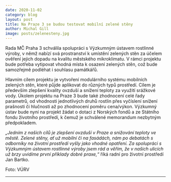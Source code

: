 ```yaml
---
date: 2020-11-02
category: blog
layout: post
title: Na Praze 3 se budou testovat mobilní zelené stěny
author: Michal Gill
image: posts/zelenesteny.jpg
---
```


Rada MČ Praha 3 schválila spolupráci s Výzkumným ústavem rostlinné výroby, v němž nabízí svá prostranství k umístění zelených stěn za účelem ověření jejich dopadu na kvalitu městského mikroklimatu. V rámci projektu bude potřeba vytipovat vhodná místa k osazení zelených stěn, což bude samozřejmě podléhat i souhlasu památkářů. 

Hlavním cílem projektu je vytvoření modulárního systému mobilních zelených stěn, které půjde aplikovat do různých typů prostředí. Cílem je především zlepšení kvality ovzduší a snížení teploty za využití srážkové vody. Úkolem projektu na Praze 3 bude také zhodnocení celé řady parametrů, od vhodnosti jednotlivých druhů rostlin přes vyčíslení snížení prašnosti či hlučnosti až po zhodnocení poměru cena/výkon. Výzkumný ústav bude nyní na projekt žádat o dotaci z Norských fondů a ze Státního fondu životního prostředí, k čemuž je schválené memorandum nezbytným předpokladem.

*„Jedním z našich cílů je zlepšení ovzduší v Praze a snižování teploty ve městě. Zelené stěny, ať už mobilní či na fasádách, nám po debatách s odborníky na životní prostředí vyšly jako vhodné opatření. Za spolupráci s Výzkumným ústavem rostlinné výroby jsem rád a věřím, že v našich ulicích už brzy uvidíme první příklady dobré praxe,“* říká radní pro životní prostředí Jan Bartko.

Foto: VÚRV

- - -
